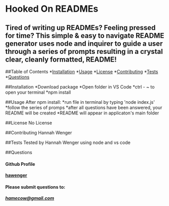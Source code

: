 
# Hooked On READMEs                  
  
## Tired of writing up READMEs?  Feeling pressed for time?  This simple & easy to navigate README generator uses node and inquirer to guide a user through a series of prompts resulting in a crystal clear, cleanly formatted, README!

##Table of Contents
*[Installation](##Installation)
*[Usage](##Usage)
*[License](##License)
*[Contributing](##Contributing)
*[Tests](##Tests)
*[Questions](##Questions)

##Installation
*Download package 
*Open folder in VS Code 
*ctrl - ~ to open your terminal 
*npm install

##Usage
After npm install: 
*run file in terminal by typing 'node index.js' 
*follow the series of promps *after all questions have been answered, your README will be created 
*README will appear in applicaton's main folder
        
##License
No License

##Contributing
Hannah Wenger
        
##Tests
Tested by Hannah Wenger using node and vs code
        
##Questions
#### Github Profile
 **[hawenger](https://github.com/hawenger)**
#### Please submit questions to:
***<hamecow@gmail.com>***
        
